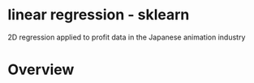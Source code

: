 # linear regression - sklearn
2D regression applied to profit data in the Japanese animation industry

# Overview 
